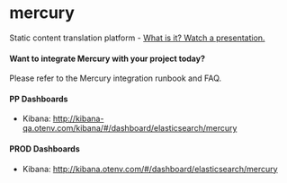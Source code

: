 # mercury
Static content translation platform - [What is it? Watch a presentation.](https://www.youtube.com/watch?v=ByLO5SJXZ6Y)

#### Want to integrate Mercury with your project today?

Please refer to the Mercury integration runbook and FAQ.

#### PP Dashboards

* Kibana: http://kibana-qa.otenv.com/kibana/#/dashboard/elasticsearch/mercury

#### PROD Dashboards

* Kibana: http://kibana.otenv.com/#/dashboard/elasticsearch/mercury
